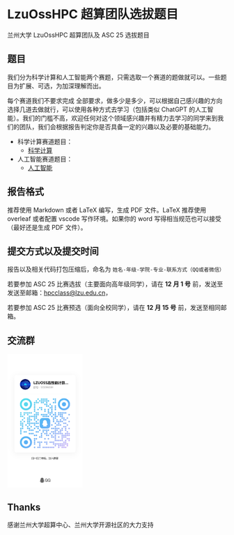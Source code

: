 # LzuOssHPC 超算团队选拔题目

兰州大学 LzuOssHPC 超算团队及 ASC 25 选拔题目

## 题目

我们分为科学计算和人工智能两个赛题，只需选取一个赛道的题做就可以。一些题目为扩展、可选，为加深理解而出。

每个赛道我们不要求完成	全部要求，做多少是多少，可以根据自己感兴趣的方向选择几道去做就行，可以使用各种方式去学习（包括类似 ChatGPT 的人工智能）。我们的门槛不高，欢迎任何对这个领域感兴趣并有精力去学习的同学来到我们的团队，我们会根据报告判定你是否具备一定的兴趣以及必要的基础能力。

- 科学计算赛道题目：
  - [科学计算](./HPC赛题.md)
- 人工智能赛道题目：
  - [人工智能](./AI赛题.md)

## 报告格式

推荐使用 Markdown 或者 LaTeX 编写，生成 PDF 文件。LaTeX 推荐使用 overleaf 或者配置 vscode 写作环境。如果你的 word 写得相当规范也可以接受（最好还是生成 PDF 文件）。

## 提交方式以及提交时间

报告以及相关代码打包压缩后，命名为 `姓名-年级-学院-专业-联系方式（QQ或者微信）`

若要参加 ASC 25 比赛选拔（主要面向高年级同学），请在 **12 月 1 号** 前，发送至发送至邮箱：[hpcclass@lzu.edu.cn](mailto:hpcclass@lzu.edu.cn)，

若要参加 ASC 25 比赛预选（面向全校同学），请在 **12 月 15 号** 前，发送至相同邮箱。

## 交流群

<img src="./qrcode_qq.jpg" alt="50" style="zoom:30%;" />

## Thanks

感谢兰州大学超算中心、兰州大学开源社区的大力支持
